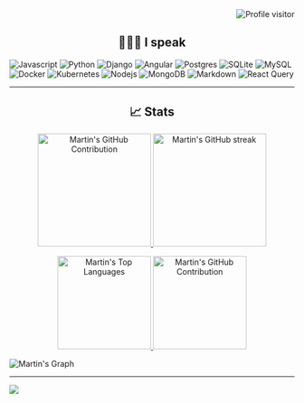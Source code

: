 <a href="https://komarev.com/ghpvc/?username=ocornel">
  <img align="right" src="https://komarev.com/ghpvc/?username=ocornel&label=Visitors&color=0e75b6&style=flat" alt="Profile visitor" />
</a>
<br>
<h2 align="center">👨🏾‍💻 I speak</h2>

<!-- , , , PHP, Laravel,, , , CouchDB, MongoDB, Git, , REST, Kotlin, Superset, NiFi, Tableau, NGINX, ,  -->

![Javascript](https://img.shields.io/badge/Javascript-F0DB4F?style=for-the-badge&labelColor=black&logo=javascript&logoColor=F0DB4F)
![Python](https://img.shields.io/badge/python-3670A0?style=for-the-badge&logo=python&logoColor=ffdd54)
![Django](https://img.shields.io/badge/django-%23092E20.svg?style=for-the-badge&logo=django&logoColor=white)
![Angular](https://img.shields.io/badge/angular-%23DD0031.svg?style=for-the-badge&logo=angular&logoColor=white)
![Postgres](https://img.shields.io/badge/postgres-%23316192.svg?style=for-the-badge&logo=postgresql&logoColor=white)
![SQLite](https://img.shields.io/badge/sqlite-%2307405e.svg?style=for-the-badge&logo=sqlite&logoColor=white)
![MySQL](https://img.shields.io/badge/mysql-%2300f.svg?style=for-the-badge&logo=mysql&logoColor=white)
![Docker](https://img.shields.io/badge/docker-%230db7ed.svg?style=for-the-badge&logo=docker&logoColor=white)
![Kubernetes](https://img.shields.io/badge/kubernetes-%23326ce5.svg?style=for-the-badge&logo=kubernetes&logoColor=white)
![Nodejs](https://img.shields.io/badge/Nodejs-3C873A?style=for-the-badge&labelColor=black&logo=node.js&logoColor=3C873A)
![MongoDB](https://img.shields.io/badge/MongoDB-4EA94B?style=for-the-badge&logo=mongodb&logoColor=white)
![Markdown](https://img.shields.io/badge/Markdown-000000?style=for-the-badge&logo=markdown&logoColor=white)
![React Query](https://img.shields.io/badge/-React_Query-FF4154?style=for-the-badge&logo=react%20query&logoColor=white)

<hr/>
<h2 align="center">📈 Stats</h2>
<p align="center">
  <a href="https://github.com/ocornel">
  <img src="https://github-readme-stats.vercel.app/api?username=ocornel&theme=radical&border=7F3FBF&background=0D1117&show=reviews,prs_merged_percentage" alt="Martin's GitHub Contribution" style="height: 200px;"/>
    <img src="https://github-readme-streak-stats.herokuapp.com/?user=ocornel&theme=radical&border=7F3FBF&background=0D1117" alt="Martin's GitHub streak" style="height: 200px;"/>
</a>
</p>

<p align="center">
    <a href="https://github.com/ocornel">
<img alt="Martin's Top Languages" src="https://denvercoder1-github-readme-stats.vercel.app/api/top-langs/?username=ocornel&langs_count=8&layout=compact&theme=react&border_color=7F3FBF&bg_color=0D1117&title_color=F85D7F&icon_color=F8D866"  style="height: 165px;"/>
    <img src="https://github-profile-summary-cards.vercel.app/api/cards/profile-details?username=ocornel&theme=radical" alt="Martin's GitHub Contribution"  style="height: 165px;"/>

</a>
</p>

![Martin's Graph](https://github-readme-activity-graph.vercel.app/graph?username=ocornel&custom_title=Martin's%20GitHub%20Activity%201%20Month&bg_color=0D1117&color=7F3FBF&line=7F3FBF&point=7F3FBF&area_color=FFFFFF&title_color=FFFFFF&area=true)


[//]: # (![]&#40;https://github-profile-trophy.vercel.app/?username=ocornel&theme=radical&no-frame=false&no-bg=true&margin-w=5&#41;)

<hr>

![](https://quotes-github-readme.vercel.app/api?type=horizontal&theme=radical)
